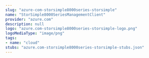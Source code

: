 ```yaml
---
slug: "azure-com-storsimple8000series-storsimple"
name: "StorSimple8000SeriesManagementClient"
provider: "azure.com"
description: null
logo: "azure.com-storsimple8000series-storsimple-logo.png"
logoMediaType: "image/png"
tags:
- name: "cloud"
stubs: "azure.com-storsimple8000series-storsimple-stubs.json"
---
```

